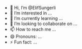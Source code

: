 - 👋 Hi, I’m @ElifSungerli
- 👀 I’m interested in ...
- 🌱 I’m currently learning ...
- 💞️ I’m looking to collaborate on ...
- 📫 How to reach me ...
- 😄 Pronouns: ...
- ⚡ Fun fact: ...

<!---
ElifSungerli/ElifSungerli is a ✨ special ✨ repository because its `README.md` (this file) appears on your GitHub profile.
You can click the Preview link to take a look at your changes.
--->
